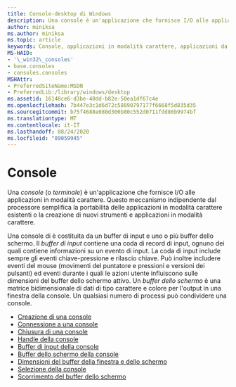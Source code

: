 ```yaml
---
title: Console-desktop di Windows
description: Una console è un'applicazione che fornisce I/O alle applicazioni della riga di comando.
author: miniksa
ms.author: miniksa
ms.topic: article
keywords: Console, applicazioni in modalità carattere, applicazioni da riga di comando, applicazioni Terminal, API console
MS-HAID:
- '\_win32\_consoles'
- base.consoles
- consoles.consoles
MSHAttr:
- PreferredSiteName:MSDN
- PreferredLib:/library/windows/desktop
ms.assetid: 16148ce6-d3be-40dd-b82e-50ea1df67c4e
ms.openlocfilehash: 7b447e3c1d6d72c58890797177f6668f5d835d35
ms.sourcegitcommit: b75f4688e080d300b80c552d0711fdd86b9974bf
ms.translationtype: MT
ms.contentlocale: it-IT
ms.lasthandoff: 08/24/2020
ms.locfileid: "89059945"
---
```

# <a name="consoles"></a>Console

Una *console* (o *terminale*) è un'applicazione che fornisce I/O alle applicazioni in modalità carattere. Questo meccanismo indipendente dal processore semplifica la portabilità delle applicazioni in modalità carattere esistenti o la creazione di nuovi strumenti e applicazioni in modalità carattere.

Una console di è costituita da un buffer di input e uno o più buffer dello schermo. Il *buffer di input* contiene una coda di record di input, ognuno dei quali contiene informazioni su un evento di input. La coda di input include sempre gli eventi chiave-pressione e rilascio chiave. Può inoltre includere eventi del mouse (movimenti del puntatore e pressioni e versioni dei pulsanti) ed eventi durante i quali le azioni utente influiscono sulle dimensioni del buffer dello schermo attivo. Un *buffer dello schermo* è una matrice bidimensionale di dati di tipo carattere e colore per l'output in una finestra della console. Un qualsiasi numero di processi può condividere una console.

- [Creazione di una console](creation-of-a-console.md)
- [Connessione a una console](attaching-to-a-console.md)
- [Chiusura di una console](closing-a-console.md)
- [Handle della console](console-handles.md)
- [Buffer di input della console](console-input-buffer.md)
- [Buffer dello schermo della console](console-screen-buffers.md)
- [Dimensioni del buffer della finestra e dello schermo](window-and-screen-buffer-size.md)
- [Selezione della console](console-selection.md)
- [Scorrimento del buffer dello schermo](scrolling-the-screen-buffer.md)
